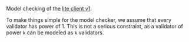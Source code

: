Model checking of the [lite client v1](../../spec/light-client).

To make things simple for the model checker, we assume that every validator
has power of 1. This is not a serious constraint, as a validator of power `k`
can be modeled as `k` validators.

